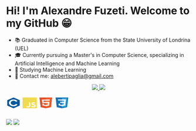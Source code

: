 # Hi! I'm Alexandre Fuzeti. Welcome to my GitHub 😁

- 📚 Graduated in Computer Science from the State University of Londrina (UEL)
- 🎓 Currently pursuing a Master's in Computer Science, specializing in Artificial Intelligence and Machine Learning
- 🌱 Studying Machine Learning
- 📩 Contact me: alebertipaglia@gmail.com



<div align="center">
  <a href="https://github.com/AleFuzeti">
    <img height="170em" src="https://github-readme-stats.vercel.app/api?username=AleFuzeti&show_icons=true&theme=synthwave&include_all_commits=true&count_private=true"/>
    <img height="170em" src="https://github-readme-stats.vercel.app/api/top-langs/?username=AleFuzeti&layout=compact&langs_count=7&theme=synthwave"/>
  </a>
</div>
  
<div style="display: inline_block"><br>
  <img align="center" alt="C" height="30" width="40" src="https://raw.githubusercontent.com/devicons/devicon/master/icons/c/c-plain.svg">
  <img align="center" alt="JavaScript" height="30" width="40" src="https://raw.githubusercontent.com/devicons/devicon/master/icons/javascript/javascript-plain.svg">
  <img align="center" alt="HTML" height="30" width="40" src="https://raw.githubusercontent.com/devicons/devicon/master/icons/html5/html5-original.svg">
  <img align="center" alt="CSS" height="30" width="40" src="https://raw.githubusercontent.com/devicons/devicon/master/icons/css3/css3-original.svg">
</div>
  
##

<div>
  <a href="mailto:alebertipaglia@gmail.com"><img src="https://img.shields.io/badge/Gmail-D14836?style=for-the-badge&logo=gmail&logoColor=white" target="_blank"></a>
  <a href="https://www.linkedin.com/in/alefuzeti" target="_blank"><img src="https://img.shields.io/badge/-LinkedIn-%230077B5?style=for-the-badge&logo=linkedin&logoColor=white"></a>
</div>

